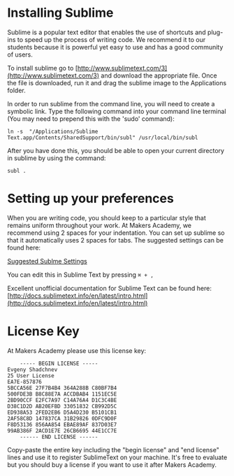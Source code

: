 # Installing Sublime

Sublime is a popular text editor that enables the use of shortcuts and plug-ins to speed up the process of writing code. We recommend it to our students because it is powerful yet easy to use and has a good community of users.

To install sublime go to [http://www.sublimetext.com/3](http://www.sublimetext.com/3) and download the appropriate file. Once the file is downloaded, run it and drag the sublime image to the Applications folder.

In order to run sublime from the command line, you will need to create a symbolic link. Type the following command into your command line terminal (You may need to prepend this with the 'sudo' command):

```
ln -s  "/Applications/Sublime Text.app/Contents/SharedSupport/bin/subl" /usr/local/bin/subl
```

After you have done this, you should be able to open your current directory in sublime by using the command:

```
subl .
```

# Setting up your preferences

When you are writing code, you should keep to a particular style that remains uniform throughout your work. At Makers Academy, we recommend using 2 spaces for your indentation. You can set up sublime so that it automatically uses 2 spaces for tabs. The suggested settings can be found here:

[Suggested Sublme Settings](https://gist.github.com/maker-leo/5135649)

You can edit this in Sublime Text by pressing ``` ⌘ + , ```

Excellent unofficial documentation for Sublime Text can be found here: [http://docs.sublimetext.info/en/latest/intro.html](http://docs.sublimetext.info/en/latest/intro.html)

# License Key

At Makers Academy please use this license key:

````    
    ----- BEGIN LICENSE -----
Evgeny Shadchnev
25 User License
EA7E-857876
5BCCA56E 27F7B4B4 364A288B C80BF7B4
500FDE3B B8C88E7A ACCDBAB4 1151EC5E
2BD90CCF E2FC7A97 C14A76A4 D1C3C4BE
D38C1D2D AB20EFBD 33051832 CB992D5C
ED938A53 2FED2EB6 D5A4D230 B5101CB1
2AF58C8D 147837CA 31B29826 0DFC9D0F
F8D53136 856AA854 EBAE89AF 837D03E7
99AB386F 2ACD1E7E 26CB6695 44E1CC7E
    ------ END LICENSE ------
````

Copy-paste the entire key including the "begin license" and "end license" lines and use it to register SublimeText on your machine. It's free to evaluate but you should buy a license if you want to use it after Makers Academy.

